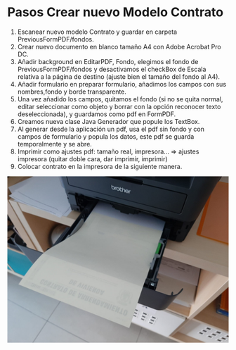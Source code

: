 # Pasos Crear nuevo Modelo Contrato

1. Escanear nuevo modelo Contrato y guardar en carpeta PreviousFormPDF/fondos.
2. Crear nuevo documento en blanco tamaño A4 con Adobe Acrobat Pro DC.
3. Añadir background en EditarPDF, Fondo, elegimos el fondo de PreviousFormPDF/fondos y desactivamos el checkBox de Escala relativa a la página de destino (ajuste bien el tamaño del fondo al A4).
4. Añadir formulario en preparar formulario, añadimos los campos con sus nombres,fondo y borde transparente.
5. Una vez añadido los campos, quitamos el fondo (si no se quita normal, editar seleccionar como objeto y borrar con la opción reconocer texto deseleccionada), y guardamos como pdf en FormPDF.
6. Creamos nueva clase Java Generador que popule los TextBox.
7. Al generar desde la aplicación un pdf, usa el pdf sin fondo y con campos de formulario y popula los datos, este pdf se guarda temporalmente y se abre.
8. Imprimir como ajustes pdf: tamaño real, impresora... => ajustes impresora (quitar doble cara, dar imprimir, imprimir)
9. Colocar contrato en la impresora de la siguiente manera.

 <div align="center">
	<img src="Colocacion_contrato_impresora.jpeg" width="800">
</div>
